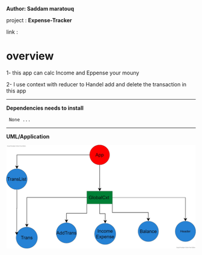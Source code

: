 **Author: Saddam maratouq**

 project :   **Expense-Tracker** 

 link : 

# overview 

1- this app can calc Income and Eppense your mouny 

2- I use  context with reducer  to  Handel add and delete the transaction in this app  


--- 

**Dependencies needs to install**

     None ... 
    
---

**UML/Application** 

![](Img/ExpensTracker.jpg)